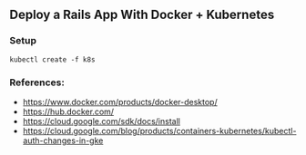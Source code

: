 
## Deploy a Rails App With Docker + Kubernetes

### Setup

```
kubectl create -f k8s
```

### References:

- https://www.docker.com/products/docker-desktop/
- https://hub.docker.com/
- https://cloud.google.com/sdk/docs/install
- https://cloud.google.com/blog/products/containers-kubernetes/kubectl-auth-changes-in-gke
